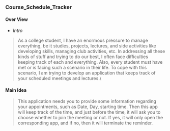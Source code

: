 ### Course_Schedule_Tracker

#### Over View

* *Intro*
> As a college student, I have an enormous pressure to manage everything, be it studies, projects, lectures, and side activities like developing skills, managing club activities, etc. In addressing all these kinds of stuff and trying to do our best, I often face difficulties keeping track of each and everything. Also, every student must have met or is facing such a scenario in their life.
> To cope with this scenario, I am trying to develop an application that keeps track of your scheduled meetings and lectures.\

#### Main Idea

> This application needs you to provide some information regarding your appointments, such as Date, Day, starting time. Then this app will keep track of the time, and just before the time, it will ask you to choose whether to join the meeting or not. If yes, it will only open the corresponding app, and if no, then it will terminate the reminder.
